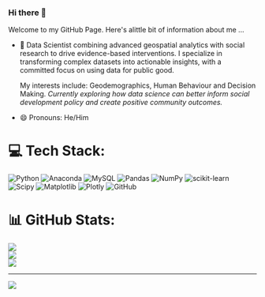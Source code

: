 ### Hi there 👋

Welcome to my GitHub Page. Here's alittle bit of information about me ...

- 🔭 Data Scientist combining advanced geospatial analytics with social research to drive evidence-based interventions. I specialize in transforming complex datasets into actionable insights, with a committed focus on using data for public good.
  
  My interests include:
      Geodemographics, Human Behaviour and Decision Making. _Currently exploring how data science can better inform social development policy and create positive community outcomes._

    
- 😄 Pronouns: He/Him


# 💻 Tech Stack:
![Python](https://img.shields.io/badge/python-3670A0?style=for-the-badge&logo=python&logoColor=ffdd54) ![Anaconda](https://img.shields.io/badge/Anaconda-%2344A833.svg?style=for-the-badge&logo=anaconda&logoColor=white) ![MySQL](https://img.shields.io/badge/mysql-4479A1.svg?style=for-the-badge&logo=mysql&logoColor=white) ![Pandas](https://img.shields.io/badge/pandas-%23150458.svg?style=for-the-badge&logo=pandas&logoColor=white) ![NumPy](https://img.shields.io/badge/numpy-%23013243.svg?style=for-the-badge&logo=numpy&logoColor=white) ![scikit-learn](https://img.shields.io/badge/scikit--learn-%23F7931E.svg?style=for-the-badge&logo=scikit-learn&logoColor=white) ![Scipy](https://img.shields.io/badge/SciPy-%230C55A5.svg?style=for-the-badge&logo=scipy&logoColor=%white) ![Matplotlib](https://img.shields.io/badge/Matplotlib-%23ffffff.svg?style=for-the-badge&logo=Matplotlib&logoColor=black) ![Plotly](https://img.shields.io/badge/Plotly-%233F4F75.svg?style=for-the-badge&logo=plotly&logoColor=white) ![GitHub](https://img.shields.io/badge/github-%23121011.svg?style=for-the-badge&logo=github&logoColor=white)
# 📊 GitHub Stats:
![](https://github-readme-stats.vercel.app/api?username=elliotkarikari&theme=dark&hide_border=false&include_all_commits=false&count_private=true)<br/>
![](https://nirzak-streak-stats.vercel.app/?user=elliotkarikari&theme=dark&hide_border=false)<br/>
![](https://github-readme-stats.vercel.app/api/top-langs/?username=elliotkarikari&theme=dark&hide_border=false&include_all_commits=false&count_private=true&layout=compact)

---
[![](https://visitcount.itsvg.in/api?id=elliotkarikari&icon=7&color=12)](https://visitcount.itsvg.in)

<!-- Proudly created with GPRM ( https://gprm.itsvg.in ) -->
